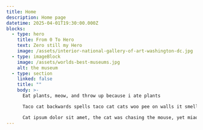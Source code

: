 ```yaml
---
title: Home
description: Home page
datetime: 2025-04-01T19:30:00.000Z
blocks:
  - type: hero
    title: From 0 To Hero
    text: Zero still my Hero
    image: /assets/interior-national-gallery-of-art-washington-dc.jpg
  - type: imageBlock
    image: /assets/worlds-best-museums.jpg
    alt: the museum
  - type: section
    linked: false
    title: ""
    body: >-
      Eat plants, meow, and throw up because i ate plants

      Taco cat backwards spells taco cat cats woo pee on walls it smells like breakfast

      Cat ipsum dolor sit amet, the cat was chasing the mouse, yet miaow then turn around and show you my bum. Rub whiskers on bare skin act innocent. You are a captive audience while sitting on the toilet, pet me. Scoot butt on the rug annoy kitten brother with poking yet i bet my nine lives on you-oooo-ooo-hooo. Claw drapes more napping, more napping all the napping is exhausting hack up furballs chase imaginary bugs kitty loves pigs so meow pretend you want to go out but then don't.
---
```

